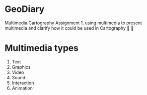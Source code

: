 # GeoDiary
Multimedia Cartography Assignment 1, using multimedia to present multimedia and clarify how it could be used in Cartography :ghost: :ghost:
# Multimedia types
1. Text
2. Graphics
3. Video
4. Sound
5. Interaction
6. Animation

